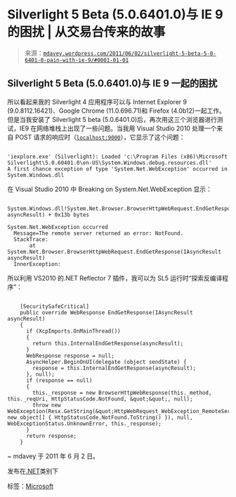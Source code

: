 <!--yml

类别：未分类

日期：2024-05-18 06:15:59

-->

# Silverlight 5 Beta (5.0.6401.0)与 IE 9 的困扰 | 从交易台传来的故事

> 来源：[`mdavey.wordpress.com/2011/06/02/silverlight-5-beta-5-0-6401-0-pain-with-ie-9/#0001-01-01`](https://mdavey.wordpress.com/2011/06/02/silverlight-5-beta-5-0-6401-0-pain-with-ie-9/#0001-01-01)

## Silverlight 5 Beta (5.0.6401.0)与 IE 9 一起的困扰

所以看起来我的 Silverlight 4 应用程序可以与 Internet Explorer 9 (9.0.8112.16421)、Google Chrome (11.0.696.71)和 Firefox (4.0b12)一起工作。但是当我安装了 Silverlight 5 beta (5.0.6401.0)后，再次用这三个浏览器进行测试，IE9 在网络堆栈上出现了一些问题。当我用 Visual Studio 2010 处理一个来自 POST 请求的响应时（[`localhost:9000`](http://localhost:9000)），它显示了这个问题：

```

'iexplore.exe' (Silverlight): Loaded 'c:\Program Files (x86)\Microsoft Silverlight\5.0.60401.0\en-US\System.Windows.debug.resources.dll'
A first chance exception of type 'System.Net.WebException' occurred in System.Windows.dll

```

在 Visual Studio 2010 中 Breaking on System.Net.WebException 显示：

```

System.Windows.dll!System.Net.Browser.BrowserHttpWebRequest.EndGetResponse(System.IAsyncResult asyncResult) + 0x13b bytes

System.Net.WebException occurred
  Message=The remote server returned an error: NotFound.
  StackTrace:
       at
System.Net.Browser.BrowserHttpWebRequest.EndGetResponse(IAsyncResult
asyncResult)
  InnerException:

```

所以利用 VS2010 的.NET Reflector 7 插件，我可以为 SL5 运行时“探索反编译程序”：

```

    [SecuritySafeCritical]
    public override WebResponse EndGetResponse(IAsyncResult asyncResult)
    {
      if (XcpImports.OnMainThread())
      {
        return this.InternalEndGetResponse(asyncResult);
      }
      WebResponse response = null;
      AsyncHelper.BeginOnUI(delegate (object sendState) {
        response = this.InternalEndGetResponse(asyncResult);
      }, null);
      if (response == null)
      {
        this._response = new BrowserHttpWebResponse(this._method, this._reqUri, HttpStatusCode.NotFound, &quot;&quot;, null);
        throw new WebException(Resx.GetString(&quot;HttpWebRequest_WebException_RemoteServer&quot;, new object[] { HttpStatusCode.NotFound.ToString() }), null, WebExceptionStatus.UnknownError, this._response);
      }
      return response;
    }

```

~ mdavey 于 2011 年 6 月 2 日。

发布在[.NET](https://mdavey.wordpress.com/category/languages/net/)类别下

标签：[Microsoft](https://mdavey.wordpress.com/tag/microsoft/)
